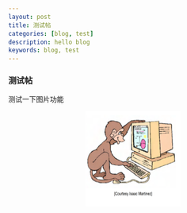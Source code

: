 ```yaml
---
layout: post
title: 测试帖
categories: [blog, test]
description: hello blog
keywords: blog, test
---
```

### 测试帖

测试一下图片功能
<div align="center"><img width="192px" height="192px" src="https://raw.githubusercontent.com/Kingdomzhen/blog-photo/main/photo/monkey.jpg"/></div>




